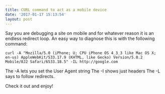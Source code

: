 ```yaml
---
title: CURL command to act as a mobile device
date: '2017-01-17 15:13:54'
layout: post
---
```

Say you are debugging a site on mobile and for whatever reason it is an endless redirect loop. An easy way to diagnose this is with the following command:

```curl -A "Mozilla/5.0 (iPhone; U; CPU iPhone OS 4_3_3 like Mac OS X; en-us) AppleWebKit/533.17.9 (KHTML, like Gecko) Version/5.0.2 Mobile/8J2 Safari/6533.18.5" -IL http://google.com```

The -A lets you set the User Agent string
The -I shows just headers
The -L says to follow redirects.

Check it out and enjoy!